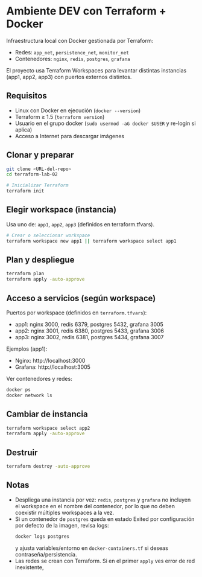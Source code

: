 # Ambiente DEV con Terraform + Docker

Infraestructura local con Docker gestionada por Terraform:

- Redes: `app_net`, `persistence_net`, `monitor_net`
- Contenedores: `nginx`, `redis`, `postgres`, `grafana`

El proyecto usa Terraform Workspaces para levantar distintas instancias (app1, app2, app3) con puertos externos distintos.

## Requisitos

- Linux con Docker en ejecución (`docker --version`)
- Terraform ≥ 1.5 (`terraform version`)
- Usuario en el grupo docker (`sudo usermod -aG docker $USER` y re-login si aplica)
- Acceso a Internet para descargar imágenes

## Clonar y preparar

```bash
git clone <URL-del-repo>
cd terraform-lab-02

# Inicializar Terraform
terraform init
```

## Elegir workspace (instancia)

Usa uno de: `app1`, `app2`, `app3` (definidos en terraform.tfvars).

```bash
# Crear o seleccionar workspace
terraform workspace new app1 || terraform workspace select app1
```

## Plan y despliegue

```bash
terraform plan
terraform apply -auto-approve
```

## Acceso a servicios (según workspace)

Puertos por workspace (definidos en `terraform.tfvars`):

- app1: nginx 3000, redis 6379, postgres 5432, grafana 3005
- app2: nginx 3001, redis 6380, postgres 5433, grafana 3006
- app3: nginx 3002, redis 6381, postgres 5434, grafana 3007

Ejemplos (app1):

- Nginx: http://localhost:3000
- Grafana: http://localhost:3005

Ver contenedores y redes:

```bash
docker ps
docker network ls
```

## Cambiar de instancia

```bash
terraform workspace select app2
terraform apply -auto-approve
```

## Destruir

```bash
terraform destroy -auto-approve
```

## Notas

- Despliega una instancia por vez: `redis`, `postgres` y `grafana` no incluyen el workspace en el nombre del contenedor, por lo que no deben coexistir múltiples workspaces a la vez.
- Si un contenedor de `postgres` queda en estado Exited por configuración por defecto de la imagen, revisa logs:
  ```bash
  docker logs postgres
  ```
  y ajusta variables/entorno en `docker-containers.tf` si deseas contraseña/persistencia.
- Las redes se crean con Terraform. Si en el primer `apply` ves error de red inexistente,
